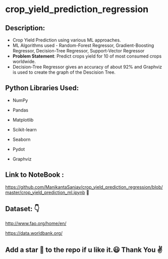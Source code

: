 # crop_yield_prediction_regression
## Description:
* Crop Yield Prediction using various ML approaches.
* ML Algorithms used - Random-Forest Regressor, Gradient-Boosting Regressor, Decision-Tree Regressor, Support-Vector Regressor
* <b>Problem Statement</b>: Predict crops yield for 10 of most consumed crops worldwide.
* Decision-Tree Regressor gives an accuracy of about 92% and Graphviz is used to create the graph of the Descision Tree.
## Python Libraries Used:
* NumPy 

* Pandas 

* Matplotlib

* Scikit-learn

* Seaborn 

* Pydot

* Graphviz

## Link to NoteBook : 
https://github.com/ManikantaSanjay/crop_yield_prediction_regression/blob/master/crop_yield_prediction_ml.ipynb 🔗

## Dataset: 👇
http://www.fao.org/home/en/

https://data.worldbank.org/

## Add a star 🌟 to the repo if u like it.😃 Thank You ✌️
